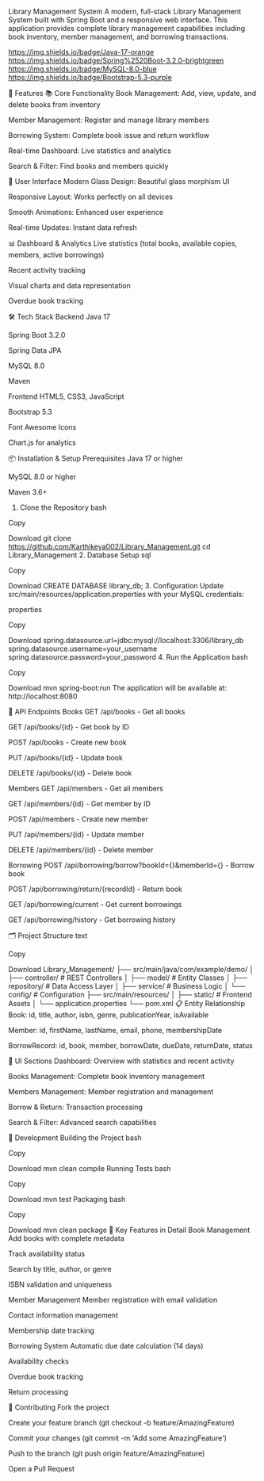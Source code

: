 Library Management System
A modern, full-stack Library Management System built with Spring Boot and a responsive web interface. This application provides complete library management capabilities including book inventory, member management, and borrowing transactions.

https://img.shields.io/badge/Java-17-orange
https://img.shields.io/badge/Spring%2520Boot-3.2.0-brightgreen
https://img.shields.io/badge/MySQL-8.0-blue
https://img.shields.io/badge/Bootstrap-5.3-purple

🚀 Features
📚 Core Functionality
Book Management: Add, view, update, and delete books from inventory

Member Management: Register and manage library members

Borrowing System: Complete book issue and return workflow

Real-time Dashboard: Live statistics and analytics

Search & Filter: Find books and members quickly

🎨 User Interface
Modern Glass Design: Beautiful glass morphism UI

Responsive Layout: Works perfectly on all devices

Smooth Animations: Enhanced user experience

Real-time Updates: Instant data refresh

📊 Dashboard & Analytics
Live statistics (total books, available copies, members, active borrowings)

Recent activity tracking

Visual charts and data representation

Overdue book tracking

🛠 Tech Stack
Backend
Java 17

Spring Boot 3.2.0

Spring Data JPA

MySQL 8.0

Maven

Frontend
HTML5, CSS3, JavaScript

Bootstrap 5.3

Font Awesome Icons

Chart.js for analytics

📦 Installation & Setup
Prerequisites
Java 17 or higher

MySQL 8.0 or higher

Maven 3.6+

1. Clone the Repository
bash

Copy

Download
git clone https://github.com/Karthikeya002/Library_Management.git
cd Library_Management
2. Database Setup
sql

Copy

Download
CREATE DATABASE library_db;
3. Configuration
Update src/main/resources/application.properties with your MySQL credentials:

properties

Copy

Download
spring.datasource.url=jdbc:mysql://localhost:3306/library_db
spring.datasource.username=your_username
spring.datasource.password=your_password
4. Run the Application
bash

Copy

Download
mvn spring-boot:run
The application will be available at: http://localhost:8080

🎯 API Endpoints
Books
GET /api/books - Get all books

GET /api/books/{id} - Get book by ID

POST /api/books - Create new book

PUT /api/books/{id} - Update book

DELETE /api/books/{id} - Delete book

Members
GET /api/members - Get all members

GET /api/members/{id} - Get member by ID

POST /api/members - Create new member

PUT /api/members/{id} - Update member

DELETE /api/members/{id} - Delete member

Borrowing
POST /api/borrowing/borrow?bookId={}&memberId={} - Borrow book

POST /api/borrowing/return/{recordId} - Return book

GET /api/borrowing/current - Get current borrowings

GET /api/borrowing/history - Get borrowing history

🗂 Project Structure
text

Copy

Download
Library_Management/
├── src/main/java/com/example/demo/
│   ├── controller/          # REST Controllers
│   ├── model/              # Entity Classes
│   ├── repository/         # Data Access Layer
│   ├── service/            # Business Logic
│   └── config/             # Configuration
├── src/main/resources/
│   ├── static/             # Frontend Assets
│   └── application.properties
└── pom.xml
📋 Entity Relationship
Book: id, title, author, isbn, genre, publicationYear, isAvailable

Member: id, firstName, lastName, email, phone, membershipDate

BorrowRecord: id, book, member, borrowDate, dueDate, returnDate, status

🎨 UI Sections
Dashboard: Overview with statistics and recent activity

Books Management: Complete book inventory management

Members Management: Member registration and management

Borrow & Return: Transaction processing

Search & Filter: Advanced search capabilities

🔧 Development
Building the Project
bash

Copy

Download
mvn clean compile
Running Tests
bash

Copy

Download
mvn test
Packaging
bash

Copy

Download
mvn clean package
🌟 Key Features in Detail
Book Management
Add books with complete metadata

Track availability status

Search by title, author, or genre

ISBN validation and uniqueness

Member Management
Member registration with email validation

Contact information management

Membership date tracking

Borrowing System
Automatic due date calculation (14 days)

Availability checks

Overdue book tracking

Return processing

🤝 Contributing
Fork the project

Create your feature branch (git checkout -b feature/AmazingFeature)

Commit your changes (git commit -m 'Add some AmazingFeature')

Push to the branch (git push origin feature/AmazingFeature)

Open a Pull Request
